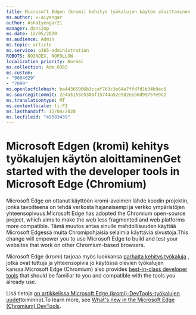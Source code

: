 ```yaml
---
title: Microsoft Edgen (kromi) kehitys työkalujen käytön aloittaminen
ms.author: v-aiyengar
author: AshaIyengar21
manager: dansimp
ms.date: 12/05/2020
ms.audience: Admin
ms.topic: article
ms.service: o365-administration
ROBOTS: NOINDEX, NOFOLLOW
localization_priority: Normal
ms.collection: Adm_O365
ms.custom:
- "9004029"
- "7099"
ms.openlocfilehash: ba44365906b3ccaf763c3e64a7ffd7d1b34b9ac0
ms.sourcegitcommit: 2e4a5153e530bf15744a52e982eeb0d99757e9d2
ms.translationtype: MT
ms.contentlocale: fi-FI
ms.lasthandoff: 12/04/2020
ms.locfileid: "49583439"
---
```

# <a name="get-started-with-the-developer-tools-in-microsoft-edge-chromium"></a><span data-ttu-id="5053e-102">Microsoft Edgen (kromi) kehitys työkalujen käytön aloittaminen</span><span class="sxs-lookup"><span data-stu-id="5053e-102">Get started with the developer tools in Microsoft Edge (Chromium)</span></span>

<span data-ttu-id="5053e-103">Microsoft Edge on ottanut käyttöön kromi-avoimen lähde koodin projektin, jonka tavoitteena on tehdä verkosta hajanaisempi ja verkko ympäristöjen yhteensopivuus.</span><span class="sxs-lookup"><span data-stu-id="5053e-103">Microsoft Edge has adopted the Chromium open-source project, which aims to make the web less fragmented and web platforms more compatible.</span></span> <span data-ttu-id="5053e-104">Tämä muutos antaa sinulle mahdollisuuden käyttää Microsoft Edgessä muita Chromipohjaisia selaimia käyttäviä sivustoja.</span><span class="sxs-lookup"><span data-stu-id="5053e-104">This change will empower you to use Microsoft Edge to build and test your websites that work on other Chromium-based browsers.</span></span>

<span data-ttu-id="5053e-105">Microsoft Edge (kromi) tarjoaa myös luokkansa [parhaita kehitys työkaluja](https://go.microsoft.com/fwlink/?linkid=2134941) , jotka ovat tuttuja ja yhteensopivia jo käytössä olevien työkalujen kanssa.</span><span class="sxs-lookup"><span data-stu-id="5053e-105">Microsoft Edge (Chromium) also provides [best-in-class developer tools](https://go.microsoft.com/fwlink/?linkid=2134941) that should be familiar to you and compatible with the tools you already use.</span></span>

<span data-ttu-id="5053e-106">Lisä tietoja [on artikkelissa Microsoft Edge (kromi)-DevTools-työkalujen uudet](https://go.microsoft.com/fwlink/?linkid=2135020)toiminnot.</span><span class="sxs-lookup"><span data-stu-id="5053e-106">To learn more, see [What's new in the Microsoft Edge (Chromium) DevTools](https://go.microsoft.com/fwlink/?linkid=2135020).</span></span>